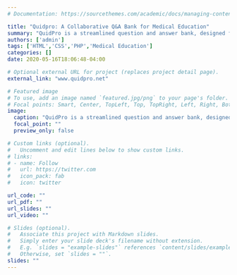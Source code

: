 ```yaml
---
# Documentation: https://sourcethemes.com/academic/docs/managing-content/

title: "Quidpro: A Collaborative Q&A Bank for Medical Education"
summary: "QuidPro is a streamlined question and answer bank, designed for medical education. I built the site from the ground up, using HTML and CSS for the structure and design, and PHP and MYSQL for functionality."
authors: ['admin']
tags: ['HTML','CSS','PHP','Medical Education']
categories: []
date: 2020-05-16T18:06:48-04:00

# Optional external URL for project (replaces project detail page).
external_link: "www.quidpro.net"

# Featured image
# To use, add an image named `featured.jpg/png` to your page's folder.
# Focal points: Smart, Center, TopLeft, Top, TopRight, Left, Right, BottomLeft, Bottom, BottomRight.
image:
  caption: "QuidPro is a streamlined question and answer bank, designed for medical education. I built the site from the ground up in 2014, using HTML and CSS for the structure and design, and PHP and MYSQL for functionality. In 2014-2015, the site had over 100 active users, with over 2000 user submitted questions. The multiple choice questions were categorized according to first and second year medical curriculum topics."
  focal_point: ""
  preview_only: false

# Custom links (optional).
#   Uncomment and edit lines below to show custom links.
# links:
# - name: Follow
#   url: https://twitter.com
#   icon_pack: fab
#   icon: twitter

url_code: ""
url_pdf: ""
url_slides: ""
url_video: ""

# Slides (optional).
#   Associate this project with Markdown slides.
#   Simply enter your slide deck's filename without extension.
#   E.g. `slides = "example-slides"` references `content/slides/example-slides.md`.
#   Otherwise, set `slides = ""`.
slides: ""
---
```

